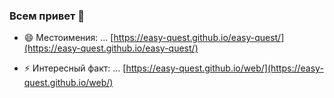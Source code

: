### Всем привет 👋

<!--
**easy-quest/easy-quest** это ✨ _специальный_ ✨ репозиторий, потому что его `README.md` (этот файл) отображается в вашем профиле GitHub.

Вот несколько идей, с которых можно начать:

- 🔭 Я сейчас работаю над ...
- 🌱 Я сейчас учусь ...
- 👯 Я хочу сотрудничать ...
- 🤔 Мне нужна помощь...
- 💬 Спроси меня о ...
- 📫 Как до меня добраться: ...
-->
- 😄 Местоимения: ...
[https://easy-quest.github.io/easy-quest/](https://easy-quest.github.io/easy-quest/)

- ⚡ Интересный факт: ...
[https://easy-quest.github.io/web/](https://easy-quest.github.io/web/)
